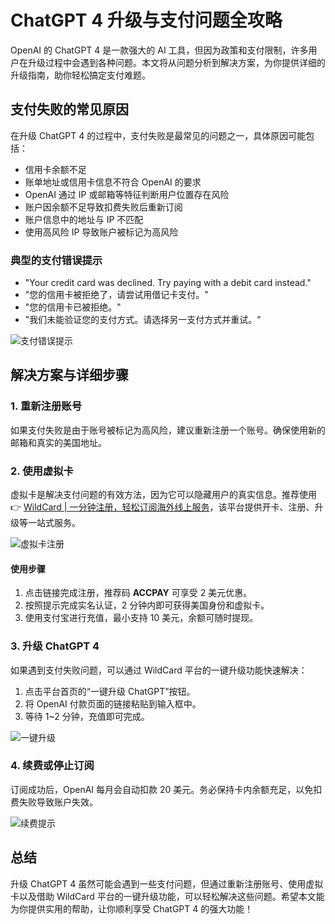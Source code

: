 # ChatGPT 4 升级与支付问题全攻略

OpenAI 的 ChatGPT 4 是一款强大的 AI 工具，但因为政策和支付限制，许多用户在升级过程中会遇到各种问题。本文将从问题分析到解决方案，为你提供详细的升级指南，助你轻松搞定支付难题。

## 支付失败的常见原因

在升级 ChatGPT 4 的过程中，支付失败是最常见的问题之一，具体原因可能包括：

- 信用卡余额不足
- 账单地址或信用卡信息不符合 OpenAI 的要求
- OpenAI 通过 IP 或邮箱等特征判断用户位置存在风险
- 账户因余额不足导致扣费失败后重新订阅
- 账户信息中的地址与 IP 不匹配
- 使用高风险 IP 导致账户被标记为高风险

### 典型的支付错误提示

- "Your credit card was declined. Try paying with a debit card instead."
- "您的信用卡被拒绝了，请尝试用借记卡支付。"
- "您的信用卡已被拒绝。"
- "我们未能验证您的支付方式。请选择另一支付方式并重试。"

![支付错误提示](https://bbtdd.com/img/88627436.webp@1130w_920h)

## 解决方案与详细步骤

### 1. 重新注册账号
如果支付失败是由于账号被标记为高风险，建议重新注册一个账号。确保使用新的邮箱和真实的美国地址。

### 2. 使用虚拟卡
虚拟卡是解决支付问题的有效方法，因为它可以隐藏用户的真实信息。推荐使用 👉 [WildCard | 一分钟注册，轻松订阅海外线上服务](https://bbtdd.com/WildCard)，该平台提供开卡、注册、升级等一站式服务。

![虚拟卡注册](https://bbtdd.com/img/75950703385389.webp@1192w)

#### 使用步骤
1. 点击链接完成注册，推荐码 **ACCPAY** 可享受 2 美元优惠。
2. 按照提示完成实名认证，2 分钟内即可获得美国身份和虚拟卡。
3. 使用支付宝进行充值，最小支持 10 美元，余额可随时提现。

### 3. 升级 ChatGPT 4
如果遇到支付失败问题，可以通过 WildCard 平台的一键升级功能快速解决：

1. 点击平台首页的“一键升级 ChatGPT”按钮。
2. 将 OpenAI 付款页面的链接粘贴到输入框中。
3. 等待 1~2 分钟，充值即可完成。

![一键升级](https://bbtdd.com/img/37709495476533.webp@1192w)

### 4. 续费或停止订阅
订阅成功后，OpenAI 每月会自动扣款 20 美元。务必保持卡内余额充足，以免扣费失败导致账户失效。

![续费提示](https://bbtdd.com/img/50280711312771.webp@1192w)

## 总结
升级 ChatGPT 4 虽然可能会遇到一些支付问题，但通过重新注册账号、使用虚拟卡以及借助 WildCard 平台的一键升级功能，可以轻松解决这些问题。希望本文能为你提供实用的帮助，让你顺利享受 ChatGPT 4 的强大功能！